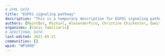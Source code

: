 ```yaml
---
# GPML DATA
title: "EGFR1 signaling pathway"
description: "This is a temporary description for EGFR1 signaling pathway"
authors: [MaintBot, Michiel, AlexanderPico, Christine Chichester, Eweitz]
organisms: [Canis familiaris]
# ADDITIONAL DATA
last-edited: 2021-05-21
communities: []
wpid: "WP1096"
---
```

